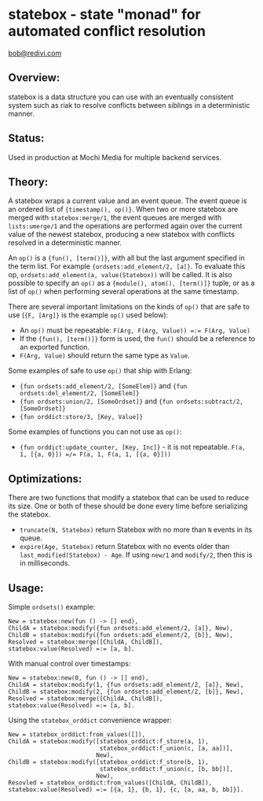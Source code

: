 statebox - state "monad" for automated conflict resolution
==========================================================

<bob@redivi.com>

Overview:
---------

statebox is a data structure you can use with an eventually consistent
system such as riak to resolve conflicts between siblings in a deterministic
manner.

Status:
-------

Used in production at Mochi Media for multiple backend services.

Theory:
-------

A statebox wraps a current value and an event queue. The event queue is
an ordered list of `{timestamp(), op()}`. When two or more statebox
are merged with `statebox:merge/1`, the event queues are merged with
`lists:umerge/1` and the operations are performed again over the current
value of the newest statebox, producing a new statebox with conflicts
resolved in a deterministic manner.

An `op()` is a `{fun(), [term()]}`, with all but the last argument specified
in the term list. For example `{ordsets:add_element/2, [a]}`. To evaluate
this op, `ordsets:add_element(a, value(Statebox))` will be called. It is also
possible to specify an `op()` as a `{module(), atom(), [term()]}` tuple, or
as a list of `op()` when performing several operations at the same timestamp.

There are several important limitations on the kinds of `op()` that are safe
to use (`{F, [Arg]}` is the example `op()` used below):

* An `op()` must be repeatable: `F(Arg, F(Arg, Value)) =:= F(Arg, Value)`
* If the `{fun(), [term()]}` form is used, the `fun()` should be a reference
  to an exported function.
* `F(Arg, Value)` should return the same type as `Value`.

Some examples of safe to use `op()` that ship with Erlang:

* `{fun ordsets:add_element/2, [SomeElem]}` and
  `{fun ordsets:del_element/2, [SomeElem]}`
* `{fun ordsets:union/2, [SomeOrdset]}` and
  `{fun ordsets:subtract/2, [SomeOrdset]}`
* `{fun orddict:store/3, [Key, Value]}`

Some examples of functions you can not use as `op()`:

* `{fun orddict:update_counter, [Key, Inc]}` - it is not repeatable.
  `F(a, 1, [{a, 0}]) =/= F(a, 1, F(a, 1, [{a, 0}]))`

Optimizations:
--------------

There are two functions that modify a statebox that can be used to
reduce its size. One or both of these should be done every time before
serializing the statebox.

* `truncate(N, Statebox)` return Statebox with no more than `N` events in its
  queue.
* `expire(Age, Statebox)` return Statebox with no events older than
  `last_modified(Statebox) - Age`. If using `new/1` and `modify/2`, then this
  is in milliseconds.

Usage:
------

Simple `ordsets()` example:

    New = statebox:new(fun () -> [] end),
    ChildA = statebox:modify({fun ordsets:add_element/2, [a]}, New),
    ChildB = statebox:modify({fun ordsets:add_element/2, [b]}, New),
    Resolved = statebox:merge([ChildA, ChildB]),
    statebox:value(Resolved) =:= [a, b].

With manual control over timestamps:

    New = statebox:new(0, fun () -> [] end),
    ChildA = statebox:modify(1, {fun ordsets:add_element/2, [a]}, New),
    ChildB = statebox:modify(2, {fun ordsets:add_element/2, [b]}, New),
    Resolved = statebox:merge([ChildA, ChildB]),
    statebox:value(Resolved) =:= [a, b].

Using the `statebox_orddict` convenience wrapper:

    New = statebox_orddict:from_values([]),
    ChildA = statebox:modify([statebox_orddict:f_store(a, 1),
                              statebox_orddict:f_union(c, [a, aa])],
                             New),
    ChildB = statebox:modify([statebox_orddict:f_store(b, 1),
                              statebox_orddict:f_union(c, [b, bb])],
                             New),
    Resovled = statebox_orddict:from_values([ChildA, ChildB]),
    statebox:value(Resolved) =:= [{a, 1}, {b, 1}, {c, [a, aa, b, bb]}].
